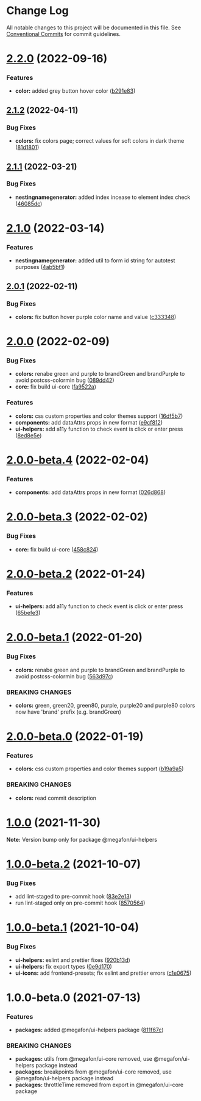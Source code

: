 # Change Log

All notable changes to this project will be documented in this file.
See [Conventional Commits](https://conventionalcommits.org) for commit guidelines.

# [2.2.0](https://github.com/MegafonWebLab/megafon-ui/compare/@megafon/ui-helpers@2.1.2...@megafon/ui-helpers@2.2.0) (2022-09-16)


### Features

* **color:** added grey button hover color ([b291e83](https://github.com/MegafonWebLab/megafon-ui/commit/b291e831bb9e35144cdf83895b43df4856a364cf))





## [2.1.2](https://github.com/MegafonWebLab/megafon-ui/compare/@megafon/ui-helpers@2.1.1...@megafon/ui-helpers@2.1.2) (2022-04-11)


### Bug Fixes

* **colors:** fix colors page; correct values for soft colors in dark theme ([81d1801](https://github.com/MegafonWebLab/megafon-ui/commit/81d18012234fa52ce0fdbff0de8de7dd2d6de8f5))





## [2.1.1](https://github.com/MegafonWebLab/megafon-ui/compare/@megafon/ui-helpers@2.1.0...@megafon/ui-helpers@2.1.1) (2022-03-21)


### Bug Fixes

* **nestingnamegenerator:** added index incease to element index check ([46085dc](https://github.com/MegafonWebLab/megafon-ui/commit/46085dcd929a5a842206bf57432134f735fd323b))





# [2.1.0](https://github.com/MegafonWebLab/megafon-ui/compare/@megafon/ui-helpers@2.0.1...@megafon/ui-helpers@2.1.0) (2022-03-14)


### Features

* **nestingnamegenerator:** added util to form id string for autotest purposes ([4ab5bf1](https://github.com/MegafonWebLab/megafon-ui/commit/4ab5bf1a1da9748e3d783d6140b23376d911b750))





## [2.0.1](https://github.com/MegafonWebLab/megafon-ui/compare/@megafon/ui-helpers@2.0.0...@megafon/ui-helpers@2.0.1) (2022-02-11)


### Bug Fixes

* **colors:** fix button hover purple color name and value ([c333348](https://github.com/MegafonWebLab/megafon-ui/commit/c3333489826338f49e4ecb1c1beb07ee9044167e))





# [2.0.0](https://github.com/MegafonWebLab/megafon-ui/compare/@megafon/ui-helpers@1.0.0...@megafon/ui-helpers@2.0.0) (2022-02-09)


### Bug Fixes

* **colors:** renabe green and purple to brandGreen and brandPurple to avoid postcss-colormin bug ([089dd42](https://github.com/MegafonWebLab/megafon-ui/commit/089dd42cd18db7fc83e690da45d09b88c636a6f7))
* **core:** fix build ui-core ([fa9522a](https://github.com/MegafonWebLab/megafon-ui/commit/fa9522ac0931edb7ec772ad040557997db080687))


### Features

* **colors:** css custom properties and color themes support ([16df5b7](https://github.com/MegafonWebLab/megafon-ui/commit/16df5b7b2644e15bb6c6e49e7347c0f8e4839e58))
* **components:** add dataAttrs props in new format ([e9cf812](https://github.com/MegafonWebLab/megafon-ui/commit/e9cf8122ac47f83a8e744e0695351d60aa711dbd))
* **ui-helpers:** add a11y function to check event is click or enter press ([8ed8e5e](https://github.com/MegafonWebLab/megafon-ui/commit/8ed8e5ee9fc0be112d40337dbe1a3ac45cf57f6f))





# [2.0.0-beta.4](https://github.com/MegafonWebLab/megafon-ui/compare/@megafon/ui-helpers@2.0.0-beta.3...@megafon/ui-helpers@2.0.0-beta.4) (2022-02-04)


### Features

* **components:** add dataAttrs props in new format ([026d868](https://github.com/MegafonWebLab/megafon-ui/commit/026d8681743d55ea8c93d17000a64959093f7a05))





# [2.0.0-beta.3](https://github.com/MegafonWebLab/megafon-ui/compare/@megafon/ui-helpers@2.0.0-beta.2...@megafon/ui-helpers@2.0.0-beta.3) (2022-02-02)


### Bug Fixes

* **core:** fix build ui-core ([458c824](https://github.com/MegafonWebLab/megafon-ui/commit/458c824aab639e4802db261d0416b3cee58ac274))





# [2.0.0-beta.2](https://github.com/MegafonWebLab/megafon-ui/compare/@megafon/ui-helpers@2.0.0-beta.1...@megafon/ui-helpers@2.0.0-beta.2) (2022-01-24)


### Features

* **ui-helpers:** add a11y function to check event is click or enter press ([65befe3](https://github.com/MegafonWebLab/megafon-ui/commit/65befe336852eb2a5783af5dd723d369ee265911))





# [2.0.0-beta.1](https://github.com/MegafonWebLab/megafon-ui/compare/@megafon/ui-helpers@2.0.0-beta.0...@megafon/ui-helpers@2.0.0-beta.1) (2022-01-20)


### Bug Fixes

* **colors:** renabe green and purple to brandGreen and brandPurple to avoid postcss-colormin bug ([563d97c](https://github.com/MegafonWebLab/megafon-ui/commit/563d97c42900099415a6872f57b500b87aeed647))


### BREAKING CHANGES

* **colors:** green, green20, green80, purple, purple20 and purple80 colors now have 'brand'
prefix (e.g. brandGreen)





# [2.0.0-beta.0](https://github.com/MegafonWebLab/megafon-ui/compare/@megafon/ui-helpers@1.0.0...@megafon/ui-helpers@2.0.0-beta.0) (2022-01-19)


### Features

* **colors:** css custom properties and color themes support ([b19a9a5](https://github.com/MegafonWebLab/megafon-ui/commit/b19a9a5112ebc7427d60f6514d606dd9d71ca444))


### BREAKING CHANGES

* **colors:** read commit description





# [1.0.0](https://github.com/MegafonWebLab/megafon-ui/compare/@megafon/ui-helpers@1.0.0-beta.2...@megafon/ui-helpers@1.0.0) (2021-11-30)

**Note:** Version bump only for package @megafon/ui-helpers





# [1.0.0-beta.2](https://github.com/MegafonWebLab/megafon-ui/compare/@megafon/ui-helpers@1.0.0-beta.1...@megafon/ui-helpers@1.0.0-beta.2) (2021-10-07)


### Bug Fixes

* add lint-staged to pre-commit hook ([83e2e13](https://github.com/MegafonWebLab/megafon-ui/commit/83e2e1304c92cd0125e80fa0c2879e28476499d9))
* run lint-staged only on pre-commit hook ([8570564](https://github.com/MegafonWebLab/megafon-ui/commit/857056423e738135f6d0866df8c0166ce9bd289e))





# [1.0.0-beta.1](https://github.com/MegafonWebLab/megafon-ui/compare/@megafon/ui-helpers@1.0.0-beta.0...@megafon/ui-helpers@1.0.0-beta.1) (2021-10-04)


### Bug Fixes

* **ui-helpers:** eslint and prettier fixes ([920b13d](https://github.com/MegafonWebLab/megafon-ui/commit/920b13d232aa107e974b742a1bc11c0e49d4d955))
* **ui-helpers:** fix export types ([0e9d170](https://github.com/MegafonWebLab/megafon-ui/commit/0e9d17090780eaa2f916c21ae90b5c7e2355ba71))
* **ui-icons:** add frontend-presets; fix eslint and prettier errors ([c1e0675](https://github.com/MegafonWebLab/megafon-ui/commit/c1e06758c2b6002a3011d7e98a745f1f25186714))





# 1.0.0-beta.0 (2021-07-13)


### Features

* **packages:** added @megafon/ui-helpers package ([811f67c](https://github.com/MegafonWebLab/megafon-ui/commit/811f67c26c87e2582e461c03223b12344513ecac))


### BREAKING CHANGES

* **packages:** utils from @megafon/ui-core removed, use @megafon/ui-helpers package instead
* **packages:** breakpoints from @megafon/ui-core removed, use @megafon/ui-helpers package instead
* **packages:** throttleTime removed from export in @megafon/ui-core package
